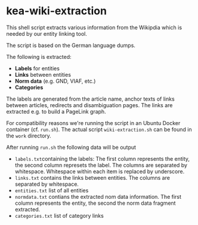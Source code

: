 
# kea-wiki-extraction

This shell script extracts various information from the Wikipdia which is needed by our entity linking tool.

The script is based on the German language dumps. 

The following is extracted:

- **Labels** for entities
- **Links** between entities
- **Norm data** (e.g. GND, VIAF, etc.)
- **Categories** 

The labels are generated from the article name, anchor texts of links between 
articles, redirects and disambiguation pages. The links are extracted e.g. to build a PageLink graph. 

For compatibility reasons we're running the script in an Ubuntu Docker container (cf. `run.sh`). The actual script `wiki-extraction.sh` can be found in the `work` directory.

After running `run.sh` the following data will be output

- ``labels.txt``containing the labels: The first column represents the entity, the second column represets the label. The columns are separated by whitespace. Whitespace within each item is replaced by underscore. 
- ``links.txt`` contains the links between entities. The columns are separated by whitespace.
- ``entities.txt`` list of all entities
- ``normdata.txt`` contians the extracted nom data information. The first column represents the entity, the second the norm data fragment extracted. 
- ``categories.txt`` list of category links

